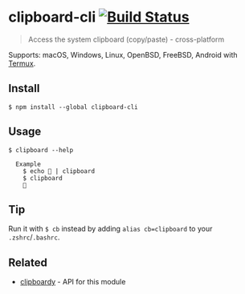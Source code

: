 # clipboard-cli [![Build Status](https://travis-ci.org/sindresorhus/clipboard-cli.svg?branch=master)](https://travis-ci.org/sindresorhus/clipboard-cli)

> Access the system clipboard (copy/paste) - cross-platform

Supports: macOS, Windows, Linux, OpenBSD, FreeBSD, Android with [Termux](https://termux.com).


## Install

```
$ npm install --global clipboard-cli
```


## Usage

```
$ clipboard --help

  Example
    $ echo 🦄 | clipboard
    $ clipboard
    🦄
```


## Tip

Run it with `$ cb` instead by adding `alias cb=clipboard` to your `.zshrc`/`.bashrc`.


## Related

- [clipboardy](https://github.com/sindresorhus/clipboardy) - API for this module
